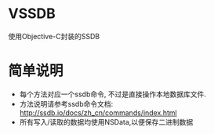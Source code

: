 # VSSDB
使用Objective-C封装的SSDB

# 简单说明
* 每个方法对应一个ssdb命令, 不过是直接操作本地数据库文件.
* 方法说明请参考ssdb命令文档: http://ssdb.io/docs/zh_cn/commands/index.html
* 所有写入/读取的数据均使用NSData,以便保存二进制数据
